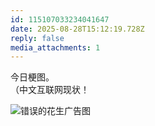 ```yaml
---
id: 115107033234041647
date: 2025-08-28T15:12:19.728Z
reply: false
media_attachments: 1
---
```


今日梗图。  
（中文互联网现状！

![错误的花生广告图](https://files.e5n.cc/media_attachments/files/115/107/014/055/423/304/original/8333c6c2a45a165d.jpg)
